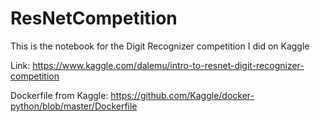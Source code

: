 # ResNetCompetition
This is the notebook for the Digit Recognizer competition I did on Kaggle

Link: https://www.kaggle.com/dalemu/intro-to-resnet-digit-recognizer-competition

Dockerfile from Kaggle: https://github.com/Kaggle/docker-python/blob/master/Dockerfile
